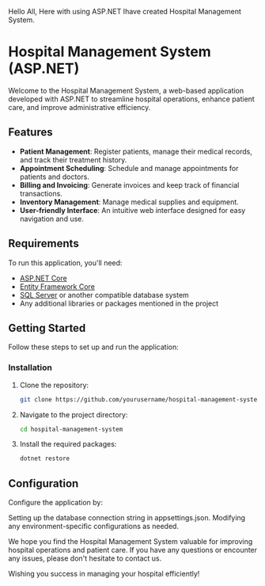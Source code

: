 Hello All,
Here with using ASP.NET Ihave created Hospital Management System.
# Hospital Management System (ASP.NET)

Welcome to the Hospital Management System, a web-based application developed with ASP.NET to streamline hospital operations, enhance patient care, and improve administrative efficiency.

## Features

- **Patient Management**: Register patients, manage their medical records, and track their treatment history.
- **Appointment Scheduling**: Schedule and manage appointments for patients and doctors.
- **Billing and Invoicing**: Generate invoices and keep track of financial transactions.
- **Inventory Management**: Manage medical supplies and equipment.
- **User-friendly Interface**: An intuitive web interface designed for easy navigation and use.

## Requirements

To run this application, you'll need:

- [ASP.NET Core](https://dotnet.microsoft.com/apps/aspnet)
- [Entity Framework Core](https://docs.microsoft.com/en-us/ef/)
- [SQL Server](https://www.microsoft.com/en-us/sql-server) or another compatible database system
- Any additional libraries or packages mentioned in the project

## Getting Started

Follow these steps to set up and run the application:

### Installation

1. Clone the repository:

   ```bash
   git clone https://github.com/yourusername/hospital-management-system.git

2. Navigate to the project directory:

   ```bash
   cd hospital-management-system

3. Install the required packages:

   ```bash
   dotnet restore

## Configuration
Configure the application by:

Setting up the database connection string in appsettings.json.
Modifying any environment-specific configurations as needed.

We hope you find the Hospital Management System valuable for improving hospital operations and patient care. If you have any questions or encounter any issues, please don't hesitate to contact us.

Wishing you success in managing your hospital efficiently!
